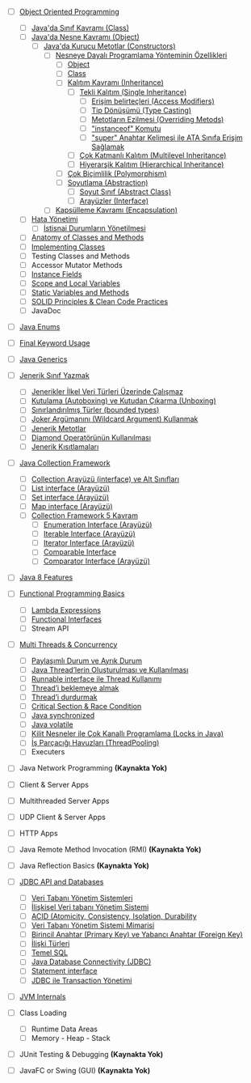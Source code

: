 - [ ] [Object Oriented Programming](object-oriented-programming/)

  - [ ] [Java&#39;da Sınıf Kavramı (Class)](class/)
  - [ ] [Java&#39;da Nesne Kavramı (Object)](object/)
    - [ ] [Java&#39;da Kurucu Metotlar (Constructors)](constructors/)
      - [ ] [Nesneye Dayalı Programlama Yönteminin Özellikleri](oop-yonteminin-ozellikleri/)
        - [ ] [Object](oop-object/)
        - [ ] [Class](oop-class/)
        - [ ] [Kalıtım Kavramı (Inheritance)](oop-inheritance/)
          - [ ] [Tekli Kalıtım (Single Inheritance)](single-inheritance/)
            - [ ] [Erişim belirteçleri (Access Modifiers)](access-modifiers/)
            - [ ] [Tip Dönüşümü (Type Casting)](type-casting)
            - [ ] [Metotların Ezilmesi (Overriding Metods)](overriding-metods/)
            - [ ] [&quot;instanceof&quot; Komutu](instanceof/)
            - [ ] [&quot;super&quot; Anahtar Kelimesi ile ATA Sınıfa Erişim Sağlamak](super()/)
          - [ ] [Çok Katmanlı Kalıtım (Multilevel Inheritance)](multilevel-inheritance/)
          - [ ] [Hiyerarşik Kalıtım (Hierarchical Inheritance)](hierarchical-inheritance/)
        - [ ] [Çok Biçimlilik (Polymorphism)](oop-polymorphism/)
        - [ ] [Soyutlama (Abstraction)](oop-abstraction/)
          - [ ] [Soyut Sınıf (Abstract Class)](abstract-class/)
          - [ ] [Arayüzler (Interface)](interface/)
      - [ ] [Kapsülleme Kavramı (Encapsulation)](oop-encapsulation/)
  - [ ] [Hata Yönetimi](hata-yonetimi/)
    - [ ] [İstisnai Durumların Yönetilmesi](istisnai-durumların-yonetilmesi/)
  
  - [ ] [Anatomy of Classes and Methods](anatomy-of-classes-and-methods/)
  - [ ] [Implementing Classes](implementing-classes/)
  - [ ] Testing Classes and Methods
  - [ ] Accessor Mutator Methods
  - [ ] [Instance Fields](instance-fields/)
  - [ ] [Scope and Local Variables](scope-and-local-variables/)
  - [ ] [Static Variables and Methods](static-variables-and-methods/)
  - [ ] [SOLID Principles & Clean Code Practices](solid-principles-clean-code-practices/)
  - [ ] JavaDoc
- [ ] [Java Enums](java-enums/)
- [ ] [Final Keyword Usage](final-keyword-usage/)
- [ ] [Java Generics](java-generics/)
- [ ] [Jenerik Sınıf Yazmak](jenerik-sinif-yazmak/)
  - [ ] [Jenerikler İlkel Veri Türleri Üzerinde Çalışmaz](jenerikler-ilkel-veri-turleri-uzerinde-calismaz/)
  - [ ] [Kutulama (Autoboxing) ve Kutudan Çıkarma (Unboxing)](autoboxing-unboxing)
  - [ ] [Sınırlandırılmış Türler (bounded types)](bounded-types/)
  - [ ] [Joker Argümanını (Wildcard Argument) Kullanmak](wildcard-argument/)
  - [ ] [Jenerik Metotlar](jenerik-metotlar/)
  - [ ] [Diamond Operatörünün Kullanılması](diamond-operatoru/)
  - [ ] [Jenerik Kısıtlamaları](jenerik-kisitlamalari/)
- [ ] [Java Collection Framework](java-collection-framework/)
  - [ ] [Collection Arayüzü (interface) ve Alt Sınıfları](collection-arayuzu-alt-siniflari/)
  - [ ] [List interface (Arayüzü)](list-interface/)
  - [ ] [Set interface (Arayüzü)](set-interface/)
  - [ ] [Map interface (Arayüzü)](map-interface/)
  - [ ] [Collection Framework 5 Kavram](collection-framework-5-kavram/) 
    - [ ] [Enumeration Interface (Arayüzü)](enumeration-interface/)
    - [ ] [Iterable Interface (Arayüzü)](iterable-interface/)
    - [ ] [Iterator Interface (Arayüzü)](iterator-interface/)
    - [ ] [Comparable Interface](comparable-interface/)
    - [ ] [Comparator Interface (Arayüzü)](comparator-interface/)
- [ ]  [Java 8 Features](java-8-features/)
- [ ] [Functional Programming Basics](functional-programming-basics/)
  - [ ] [Lambda Expressions](lambda-expressions/)
  - [ ] [Functional Interfaces](functional-interfaces/)
  - [ ] Stream API
- [ ] [Multi Threads & Concurrency](multi-threads-concurrency/)
   - [ ] [Paylaşımlı Durum ve Ayrık Durum](paylasimli-durum-ayrik-durum/)
   - [ ]  [Java Thread’lerin Oluşturulması ve Kullanılması](thread-olusturulmasi-kullanilmasi/)
   - [ ] [Runnable interface ile Thread Kullanımı](runnable-interface-thread-kullanimi/)
   - [ ] [Thread’i beklemeye almak](thread-beklemeye-almak/)
   - [ ] [Thread’i durdurmak](thread-durdurmak/)
   - [ ] [Critical Section & Race Condition](critical-race-condition/)
   - [ ] [Java synchronized](java-synchronized/)
   - [ ] [Java volatile](java-volatile/)
   - [ ] [Kilit Nesneler ile Çok Kanallı Programlama (Locks in Java)](locks-in-java/)
   - [ ] [İş Parçacığı Havuzları (ThreadPooling)](threadpooling/)
   - [ ] Executers
- [ ]  Java Network Programming **(Kaynakta Yok)**

  - [ ] Client & Server Apps
  - [ ] Multithreaded Server Apps
  - [ ] UDP Client & Server Apps
  - [ ] HTTP Apps
- [ ] Java Remote Method Invocation (RMI) **(Kaynakta Yok)**
- [ ] Java Reflection Basics **(Kaynakta Yok)**
- [ ] [JDBC API and Databases](jdbc-api-and-databases/)
   - [ ] [Veri Tabanı Yönetim Sistemleri](veri-tabani-yonetim-sistemleri/)
   - [ ] [İlişkisel Veri tabanı Yönetim Sistemi](iliskisel-veri-tabani-yonetim-sistemi/)
   - [ ] [ACID (Atomicity, Consistency, Isolation, Durability](acid/)
   - [ ] [Veri Tabanı Yönetim Sistemi Mimarisi](db-yonetim-sistemi-mimarisi/)
   - [ ] [Birincil Anahtar (Primary Key) ve Yabancı Anahtar (Foreign Key)](primary-foreign-key/)
   - [ ] [İlişki Türleri](iliski-turleri/)
   - [ ] [Temel SQL](temel-sql/)
   - [ ] [Java Database Connectivity (JDBC)](jdbc/)
   - [ ] [Statement interface](statement-interface/)
   - [ ] [JDBC ile Transaction Yönetimi](jdbc-transaction-yonetimi/)
- [ ]  [JVM Internals](jvm-internals/)
- [ ] Class Loading
  - [ ] Runtime Data Areas
  - [ ] Memory - Heap - Stack
- [ ] JUnit Testing & Debugging **(Kaynakta Yok)**
- [ ]  JavaFC or Swing (GUI) **(Kaynakta Yok)**
